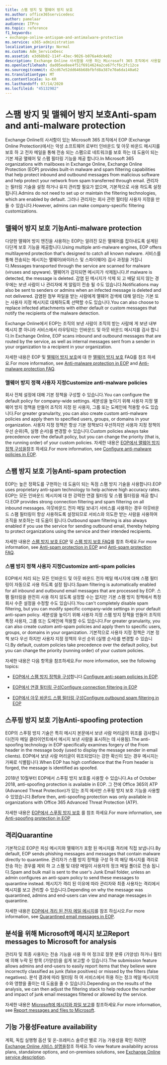 ```yaml
---
title: 스팸 방지 및 맬웨어 방지 보호
ms.author: office365servicedesc
author: pamelaar
audience: ITPro
ms.topic: reference
f1_keywords:
- exchange-online-antispam-and-antimalware-protection
ms.service: o365-administration
localization_priority: Normal
ms.custom: Adm_ServiceDesc
ms.assetid: e3d68b82-114f-43ec-9026-b076a4dc4e02
description: Exchange Online 사서함을 사용 하는 Microsoft 365 조직에서 사용할 수 있는 스팸 방지 및 맬웨어 방지 보호 기능에 대해 알아봅니다.
ms.openlocfilehash: dad05ee8ee4f51f6914624a2ce67fcf6c2fc12ce
ms.sourcegitcommit: d2cd67e52dd646b68bfbfd8a387e70a6da140a62
ms.translationtype: MT
ms.contentlocale: ko-KR
ms.lasthandoff: 07/14/2020
ms.locfileid: "45132982"
---
```

# <a name="anti-spam-and-anti-malware-protection"></a><span data-ttu-id="1ca93-103">스팸 방지 및 맬웨어 방지 보호</span><span class="sxs-lookup"><span data-stu-id="1ca93-103">Anti-spam and anti-malware protection</span></span>

<span data-ttu-id="1ca93-104">Exchange Online의 사서함이 있는 Microsoft 365 조직에서 EOP (Exchange Online Protection)에서는 악성 소프트웨어 로부터 인바운드 및 아웃 바운드 메시지를 보호 하 고 전자 메일을 통해 전송 되는 스팸으로 네트워크를 보호 하는 데 도움이 되는 기본 제공 맬웨어 및 스팸 필터링 기능을 제공 합니다.</span><span class="sxs-lookup"><span data-stu-id="1ca93-104">In Microsoft 365 organizations with mailboxes in Exchange Online, Exchange Online Protection (EOP) provides built-in malware and spam filtering capabilities that help protect inbound and outbound messages from malicious software and help protect your network from spam transferred through email.</span></span> <span data-ttu-id="1ca93-105">관리자는 필터링 기술을 설정 하거나 유지 관리할 필요가 없으며, 기본적으로 사용 하도록 설정 됩니다.</span><span class="sxs-lookup"><span data-stu-id="1ca93-105">Admins do not need to set up or maintain the filtering technologies, which are enabled by default.</span></span> <span data-ttu-id="1ca93-106">그러나 관리자는 회사 관련 필터링 사용자 지정을 만들 수 있습니다.</span><span class="sxs-lookup"><span data-stu-id="1ca93-106">However, admins can make company-specific filtering customizations.</span></span>

## <a name="anti-malware-protection"></a><span data-ttu-id="1ca93-107">맬웨어 방지 보호 기능</span><span class="sxs-lookup"><span data-stu-id="1ca93-107">Anti-malware protection</span></span>

<span data-ttu-id="1ca93-108">다양한 맬웨어 방지 엔진을 사용하는 EOP는 알려진 모든 맬웨어를 잡아내도록 설계된 다단계 보호 기능을 제공합니다.</span><span class="sxs-lookup"><span data-stu-id="1ca93-108">Using multiple anti-malware engines, EOP offers multilayered protection that's designed to catch all known malware.</span></span> <span data-ttu-id="1ca93-109">서비스를 통해 전송되는 메시지는 맬웨어(바이러스 및 스파이웨어) 검사 과정을 거칩니다.</span><span class="sxs-lookup"><span data-stu-id="1ca93-109">Messages transported through the service are scanned for malware (viruses and spyware).</span></span> <span data-ttu-id="1ca93-110">맬웨어가 감지되면 메시지가 삭제됩니다.</span><span class="sxs-lookup"><span data-stu-id="1ca93-110">If malware is detected, the message is deleted.</span></span> <span data-ttu-id="1ca93-111">감염 된 메시지가 삭제 되 고 배달 되지 않는 경우에는 보낸 사람이 나 관리자에 게 알림이 전송 될 수도 있습니다.</span><span class="sxs-lookup"><span data-stu-id="1ca93-111">Notifications may also be sent to senders or admins when an infected message is deleted and not delivered.</span></span> <span data-ttu-id="1ca93-112">감염된 첨부 파일을 받는 사람에게 맬웨어 검색에 대해 알리는 기본 또는 사용자 지정 메시지로 대체하도록 선택할 수도 있습니다.</span><span class="sxs-lookup"><span data-stu-id="1ca93-112">You can also choose to replace infected attachments with either default or custom messages that notify the recipients of the malware detection.</span></span>

<span data-ttu-id="1ca93-113">Exchange Online에서 EOP는 조직의 보낸 사람이 조직의 받는 사람에 게 보낸 내부 메시지 뿐 아니라 서비스에서 라우팅되는 인바운드 및 아웃 바운드 메시지를 검사 합니다.</span><span class="sxs-lookup"><span data-stu-id="1ca93-113">In Exchange Online, EOP scans inbound and outbound messages that are routed by the service, as well as internal messages sent from a sender in your organization to a recipient in your organization.</span></span>

<span data-ttu-id="1ca93-114">자세한 내용은 EOP 및 [맬웨어 방지 보호](https://docs.microsoft.com/microsoft-365/security/office-365-security/anti-malware-protection-faq-eop)에 대 한 [맬웨어 방지 보호](https://docs.microsoft.com/microsoft-365/security/office-365-security/anti-malware-protection) FAQ를 참조 하세요.</span><span class="sxs-lookup"><span data-stu-id="1ca93-114">For more information, see [Anti-malware protection in EOP](https://docs.microsoft.com/microsoft-365/security/office-365-security/anti-malware-protection) and [Anti-malware protection FAQ](https://docs.microsoft.com/microsoft-365/security/office-365-security/anti-malware-protection-faq-eop).</span></span>

### <a name="customize-anti-malware-policies"></a><span data-ttu-id="1ca93-115">맬웨어 방지 정책 사용자 지정</span><span class="sxs-lookup"><span data-stu-id="1ca93-115">Customize anti-malware policies</span></span>

<span data-ttu-id="1ca93-116">회사 전체 설정에 대해 기본 정책을 구성할 수 있습니다.</span><span class="sxs-lookup"><span data-stu-id="1ca93-116">You can configure the default policy for company-wide settings.</span></span> <span data-ttu-id="1ca93-117">세분성을 높이기 위해 사용자 지정 맬웨어 방지 정책을 만들어 조직의 지정 된 사용자, 그룹 또는 도메인에 적용할 수도 있습니다.</span><span class="sxs-lookup"><span data-stu-id="1ca93-117">For greater granularity, you can also create custom anti-malware policies and apply them to specified users, groups, or domains in your organization.</span></span> <span data-ttu-id="1ca93-118">사용자 지정 정책은 항상 기본 정책보다 우선하지만 사용자 지정 정책의 우선 순위(즉, 실행 순서)를 변경할 수 있습니다.</span><span class="sxs-lookup"><span data-stu-id="1ca93-118">Custom policies always take precedence over the default policy, but you can change the priority (that is, the running order) of your custom policies.</span></span> <span data-ttu-id="1ca93-119">자세한 내용은 [EOP에서 맬웨어 방지 정책 구성을](https://docs.microsoft.com/microsoft-365/security/office-365-security/configure-anti-malware-policies)참조 하세요.</span><span class="sxs-lookup"><span data-stu-id="1ca93-119">For more information, see [Configure anti-malware policies in EOP](https://docs.microsoft.com/microsoft-365/security/office-365-security/configure-anti-malware-policies).</span></span>

## <a name="anti-spam-protection"></a><span data-ttu-id="1ca93-120">스팸 방지 보호 기능</span><span class="sxs-lookup"><span data-stu-id="1ca93-120">Anti-spam protection</span></span>

<span data-ttu-id="1ca93-121">EOP는 높은 정확도를 구현하는 데 도움이 되는 독점 스팸 방지 기술을 사용합니다.</span><span class="sxs-lookup"><span data-stu-id="1ca93-121">EOP uses proprietary anti-spam technology to help achieve high accuracy rates.</span></span> <span data-ttu-id="1ca93-122">EOP는 모든 인바운드 메시지에 대 한 강력한 연결 필터링 및 스팸 필터링을 제공 합니다.</span><span class="sxs-lookup"><span data-stu-id="1ca93-122">EOP provides strong connection filtering and spam filtering on all inbound messages.</span></span> <span data-ttu-id="1ca93-123">아웃바운드 전자 메일 보내기 서비스를 사용하는 경우 아웃바운드 스팸 필터링이 항상 사용하도록 설정되므로 서비스와 의도한 받는 사람을 사용하여 조직을 보호하는 데 도움이 됩니다.</span><span class="sxs-lookup"><span data-stu-id="1ca93-123">Outbound spam filtering is also always enabled if you use the service for sending outbound email, thereby helping to protect organizations using the service and their intended recipients.</span></span>

<span data-ttu-id="1ca93-124">자세한 내용은 [스팸 방지 보호 EOP](https://docs.microsoft.com/microsoft-365/security/office-365-security/anti-spam-protection) 및 [스팸 방지 보호 FAQ](https://docs.microsoft.com/microsoft-365/security/office-365-security/anti-spam-protection-faq)를 참조 하세요.</span><span class="sxs-lookup"><span data-stu-id="1ca93-124">For more information, see [Anti-spam protection in EOP](https://docs.microsoft.com/microsoft-365/security/office-365-security/anti-spam-protection) and [Anti-spam protection FAQ](https://docs.microsoft.com/microsoft-365/security/office-365-security/anti-spam-protection-faq).</span></span>

### <a name="customize-anti-spam-policies"></a><span data-ttu-id="1ca93-125">스팸 방지 정책 사용자 지정</span><span class="sxs-lookup"><span data-stu-id="1ca93-125">Customize anti-spam policies</span></span>

<span data-ttu-id="1ca93-126">EOP에서 처리 되는 모든 인바운드 및 아웃 바운드 전자 메일 메시지에 대해 스팸 필터링이 자동으로 사용 하도록 설정 됩니다.</span><span class="sxs-lookup"><span data-stu-id="1ca93-126">Spam filtering is automatically enabled for all inbound and outbound email messages that are processed by EOP.</span></span> <span data-ttu-id="1ca93-127">스팸 필터링을 완전히 사용 하지 않도록 설정할 수는 없지만 기본 스팸 방지 정책에서 특정 회사 수준 설정을 수정할 수도 있습니다.</span><span class="sxs-lookup"><span data-stu-id="1ca93-127">You can't completely disable spam filtering, but you can modify specific company-wide settings in your default anti-spam policy.</span></span> <span data-ttu-id="1ca93-128">세분성을 높이기 위해 사용자 지정 스팸 방지 정책을 만들어 조직의 특정 사용자, 그룹 또는 도메인에 적용할 수도 있습니다.</span><span class="sxs-lookup"><span data-stu-id="1ca93-128">For greater granularity, you can also create custom anti-spam policies and apply them to specific users, groups, or domains in your organization.</span></span> <span data-ttu-id="1ca93-129">기본적으로 사용자 지정 정책은 기본 정책 보다 우선 하지만 사용자 지정 정책의 우선 순위 (실행 순서)를 변경할 수 있습니다.</span><span class="sxs-lookup"><span data-stu-id="1ca93-129">By default, custom policies take precedence over the default policy, but you can change the priority (running order) of your custom policies.</span></span>

<span data-ttu-id="1ca93-130">자세한 내용은 다음 항목을 참조하세요.</span><span class="sxs-lookup"><span data-stu-id="1ca93-130">For more information, see the following topics:</span></span>

- <span data-ttu-id="1ca93-131">[EOP에서 스팸 방지 정책을 구성](https://docs.microsoft.com/microsoft-365/security/office-365-security/configure-your-spam-filter-policies)합니다.</span><span class="sxs-lookup"><span data-stu-id="1ca93-131">[Configure anti-spam policies in EOP](https://docs.microsoft.com/microsoft-365/security/office-365-security/configure-your-spam-filter-policies).</span></span>

- [<span data-ttu-id="1ca93-132">EOP에서 연결 필터링 구성</span><span class="sxs-lookup"><span data-stu-id="1ca93-132">Configure connection filtering in EOP</span></span>](https://docs.microsoft.com/microsoft-365/security/office-365-security/configure-the-connection-filter-policy)

- [<span data-ttu-id="1ca93-133">EOP에서 아웃 바운드 스팸 필터링 구성</span><span class="sxs-lookup"><span data-stu-id="1ca93-133">Configure outbound spam filtering in EOP</span></span>](https://docs.microsoft.com/microsoft-365/security/office-365-security/configure-the-outbound-spam-policy)

## <a name="anti-spoofing-protection"></a><span data-ttu-id="1ca93-134">스푸핑 방지 보호 기능</span><span class="sxs-lookup"><span data-stu-id="1ca93-134">Anti-spoofing protection</span></span>

<span data-ttu-id="1ca93-135">EOP의 스푸핑 방지 기술은 특히 메시지 본문에서 보낸 사람 머리글의 위조를 검사합니다(전자 메일 클라이언트에서 메시지 보낸 사람을 표시하는 데 사용됨).</span><span class="sxs-lookup"><span data-stu-id="1ca93-135">The anti-spoofing technology in EOP specifically examines forgery of the From header in the message body (used to display the message sender in email clients).</span></span> <span data-ttu-id="1ca93-136">EOP에서 보낸 사람 머리글이 위조되었다는 강한 확신이 있는 경우 메시지는 가짜로 식별됩니다.</span><span class="sxs-lookup"><span data-stu-id="1ca93-136">When EOP has high confidence that the From header is forged, the message is identified as spoofed.</span></span>

<span data-ttu-id="1ca93-137">2018년 10월부터 EOP에서 스푸핑 방지 보호를 사용할 수 있습니다.</span><span class="sxs-lookup"><span data-stu-id="1ca93-137">As of October 2018, anti-spoofing protection is available in EOP.</span></span> <span data-ttu-id="1ca93-138">그 전에 Office 365의 ATP (Advanced Threat Protection)가 있는 조직 에서만 스푸핑 방지 보호 기능을 사용할 수 있었습니다.</span><span class="sxs-lookup"><span data-stu-id="1ca93-138">Before then, anti-spoofing protection was only available in organizations with Office 365 Advanced Threat Protection (ATP).</span></span>

<span data-ttu-id="1ca93-139">자세한 내용은 [EOP에서 스푸핑 방지 보호](https://docs.microsoft.com/microsoft-365/security/office-365-security/anti-spoofing-protection) 를 참조 하세요.</span><span class="sxs-lookup"><span data-stu-id="1ca93-139">For more information, see [Anti-spoofing protection in EOP](https://docs.microsoft.com/microsoft-365/security/office-365-security/anti-spoofing-protection)</span></span>

## <a name="quarantine"></a><span data-ttu-id="1ca93-140">격리</span><span class="sxs-lookup"><span data-stu-id="1ca93-140">Quarantine</span></span>

<span data-ttu-id="1ca93-141">기본적으로 EOP은 피싱 메시지와 맬웨어가 포함 된 메시지를 격리에 직접 보냅니다.</span><span class="sxs-lookup"><span data-stu-id="1ca93-141">By default, EOP sends phishing messages and messages that contain malware directly to quarantine.</span></span> <span data-ttu-id="1ca93-142">관리자가 스팸 방지 정책을 구성 하 여 해당 메시지를 격리로 전송 하는 경우를 제외 하 고 스팸 및 대량 메일이 사용자의 정크 메일 폴더로 전송 됩니다.</span><span class="sxs-lookup"><span data-stu-id="1ca93-142">Spam and bulk mail is sent to the user's Junk Email folder, unless an admin configures an anti-spam policy to send these messages to quarantine instead.</span></span> <span data-ttu-id="1ca93-143">메시지가 격리 된 이유에 따라 관리자와 최종 사용자는 격리에서 메시지를 보고 관리할 수 있습니다.</span><span class="sxs-lookup"><span data-stu-id="1ca93-143">Depending on why the message was quarantined, admins and end-users can view and manage messages in quarantine.</span></span>

<span data-ttu-id="1ca93-144">자세한 내용은 [EOP에서 격리 된 전자 메일 메시지](https://docs.microsoft.com/microsoft-365/security/office-365-security/quarantine-email-messages)를 참조 하십시오.</span><span class="sxs-lookup"><span data-stu-id="1ca93-144">For more information, see [Quarantined email messages in EOP](https://docs.microsoft.com/microsoft-365/security/office-365-security/quarantine-email-messages).</span></span>

## <a name="report-messages-to-microsoft-for-analysis"></a><span data-ttu-id="1ca93-145">분석을 위해 Microsoft에 메시지 보고</span><span class="sxs-lookup"><span data-stu-id="1ca93-145">Report messages to Microsoft for analysis</span></span>

<span data-ttu-id="1ca93-146">관리자 및 최종 사용자는 전송 기능을 사용 하 여 정크로 잘못 분류 (가양성) 하거나 필터에 의해 누락 된 항목 (가양성)을 쉽게 보고할 수 있습니다.</span><span class="sxs-lookup"><span data-stu-id="1ca93-146">The submission feature allows admins and end-users to easily report items that they believe were incorrectly classified as junk (false positives) or missed by the filters (false negatives).</span></span> <span data-ttu-id="1ca93-147">분석 결과에 따라 필터링 하 여 서비스에서 허용 하는 정크 메일 메시지의 수와 영향을 줄이는 데 도움을 줄 수 있습니다.</span><span class="sxs-lookup"><span data-stu-id="1ca93-147">Depending on the results of the analysis, we can then adjust the filtering stack to help reduce the number and impact of junk email messages filtered or allowed by the service.</span></span>

<span data-ttu-id="1ca93-148">자세한 내용은 [Microsoft에 메시지와 파일 보고](https://docs.microsoft.com/microsoft-365/security/office-365-security/report-junk-email-messages-to-microsoft)를 참조하세요.</span><span class="sxs-lookup"><span data-stu-id="1ca93-148">For more information, see [Report messages and files to Microsoft](https://docs.microsoft.com/microsoft-365/security/office-365-security/report-junk-email-messages-to-microsoft).</span></span>

## <a name="feature-availability"></a><span data-ttu-id="1ca93-149">기능 가용성</span><span class="sxs-lookup"><span data-stu-id="1ca93-149">Feature availability</span></span>

<span data-ttu-id="1ca93-150">계획, 독립 실행형 옵션 및 온-프레미스 솔루션 별로 기능 가용성을 확인 하려면 [Exchange Online 서비스 설명을](exchange-online-service-description.md)참조 하세요.</span><span class="sxs-lookup"><span data-stu-id="1ca93-150">To view feature availability across plans, standalone options, and on-premises solutions, see [Exchange Online service description](exchange-online-service-description.md).</span></span>
